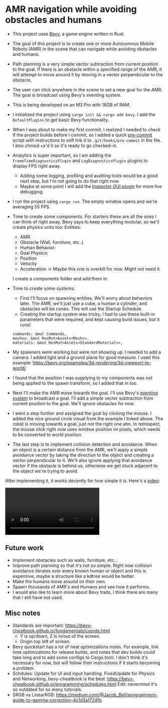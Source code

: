 # AMR navigation while avoiding obstacles and humans

- This project uses [Bevy](https://bevy.org/), a game engine written in Rust.

- The goal of this project is to create one or more Autonomous Mobile Robots (AMR) in the scene that can navigate while avoiding obstacles and humans. 

- Path planning is a very simple vector subtraction from current position to the goal. If there is an obstacle within a specified range of the AMR, it will attempt to move around it by moving in a vector perpendicular to the obstacle.

- The user can click anywhere in the scene to set a new goal for the AMR. The goal is broadcast using Bevy's eventing system.

- This is being developed on an M3 Pro with 18GB of RAM.

- I initialized the project using `cargo init && cargo add bevy`. I add the `DefaultPlugins` to get basic Bevy functionality.

- When I was about to make my first commit, I realized I needed to check if the project builds before I commit, so I added a quick [pre-commit](./pre-commit) script with instrucitons to soft link it to `.git/hooks/pre-commit` in the file. I also chmod +x'd it so it's ready to go checked-in.

- Analytics is super important, so I am adding the `FrameTimeDiagnosticsPlugin` and `LogDiagnosticsPlugin` plugins to display FPS right away.
    - Adding some logging, profiling and auditing tools would be a good next step, but I'm not going to do that right now.
    - Maybe at some point I will add the [Inspector GUI plugin](https://docs.rs/bevy-inspector-egui/latest/bevy_inspector_egui/) for more live debugging.

- I run the project using `cargo run`. The empty window opens and we're averaging 55 FPS.

- Time to create some components. For starters these are all the ones I can think of right away, Bevy says to keep everything modular, so we'll create physics units too:
    Entities:
    - AMR
    - Obstacle (Wall, furniture, etc..)
    - Human
    Behavior:
    - Goal
    Physics:
    - Position
    - Velocity
    - Acceleration -> Maybe this one is overkill for now. Might not need it.

    I create a components folder and add them in.

- Time to create some systems:

    - First I'll focus on spawning entities. We'll worry about behaviors later. The AMR, we'll just use a cube, a human a cylinder, and obstacles will be cones. This will use the Startup Schedule.
    - Creating the startup system was tricky, I had to use these built-in parameters that were required, and kept causing build issues, but it runs! 
    ```
    commands: &mut Commands,
    meshes: &mut ResMut<Assets<Mesh>>,
    materials: &mut ResMut<Assets<StandardMaterial>>,
    ```

- My spawners were working but were not showing up. I needed to add a camera. I added light and a ground plane for good measure. I used this example: https://bevy.org/examples/3d-rendering/3d-viewport-to-world/

- I found that the position I was supplying to my components was not being applied to the spawn transform, so I added that in too.

- Next I'll make the AMR move towards the goal. I'll use Bevy's [eventing system](https://bevy-cheatbook.github.io/programming/events.html) to broadcast a goal. I'll add a simple vector subtraction from current position to the goal. We'll ignore obstacles for now. 

- I went a step further and assigned the goal by clicking the mouse. I added the nice ground circle visual from the example I linked above. The robot is moving towards a goal, just not the right one atm. In retrospect, the mouse click right now uses window position im pixels, which needs to be converted to world position.

- The last step is to implement collision detection and avoidance. When an object is a certain distance from the AMR, we'll apply a simple avoidance vector by taking the direction to the object and creating a vector perpendicular to it. We'll also ignore applying that avoidance vector if the obstacle is behind us, otherwise we get stuck adjacent to the object we're trying to avoid.

After implementing it, it works decently for how simple it is. Here's a [video](./human_avoidance.mp4):

<video src="./human_avoidance.mp4" ></video>

## Future work

- Implement obstacles such as walls, furniture, etc...
- Improve path planning so that it's not so simple. Right now collision avoidance iterates over every known human or object and this is expensive, maybe a structure like a kdtree would be better.
- Make the humans move around on their own.
- Spawn thousands of AMR's and Humans and see how it performs.
- I would also like to learn more about Bevy traits, I think there are many that I still have not used.

## Misc notes
- Standards are important: https://bevy-cheatbook.github.io/fundamentals/coords.html
    - Y is up/down, Z is in/out of the screen.
    - Origin top left of screen.
- Bevy quickstart has a lot of neat optimizations notes. For example, link time optimizations for release builds, and notes that dev builds could take long and to add some configs to Cargo.toml. I don't think it's necessary for now, but will follow their instructions if it starts becoming a problem.
- Schdules: Update for UI and input handling. FixedUpdate for Physics and Networking. bevy-cheatbook is the best: https://bevy-cheatbook.github.io/programming/schedules.html Edit: nevermind it's so outdated for so many tutorials.
- SRGB vs LinearRGB: https://medium.com/@Jacob_Bell/programmers-guide-to-gamma-correction-4c1d3a1724fb 